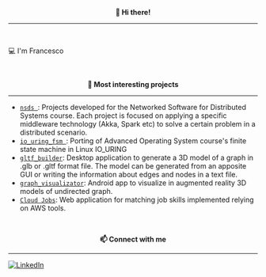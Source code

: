 <p align="center" style="font-weight:bold"> 👋 <b>Hi there!</b> <p>

---
<br />
  
💻 I'm Francesco
  
<br />
<p align="center" style="font-weight:bold"> 🔨 <b> Most interesting projects </b> <p>

---
* [`nsds `](https://github.com/francescoaristei/nsds): Projects developed for the Networked Software for Distributed Systems course. Each project is focused on applying a specific middleware technology (Akka, Spark etc) to solve a certain problem in a distributed scenario.
* [`io_uring_fsm `](https://github.com/francescoaristei/io_uring_fsm): Porting of Advanced Operating System course's finite state machine in Linux IO_URING
* [`gltf_builder`](https://github.com/francescoaristei/gltf_builder): Desktop application to generate a 3D model of a graph in .glb or .gltf format file. The model can be generated from an apposite GUI or writing the information about edges and nodes in a text file.
* [`graph_visualizator`](https://github.com/francescoaristei/graph_visualizator): Android app to visualize in augmented reality 3D models of undirected graph.
* [`Cloud Jobs`](https://github.com/francescoaristei/Cloud-Jobs): Web application for matching job skills implemented relying on AWS tools.
  
  
<br />
<p align="center" style="font-weight:bold"> 📫 <b>Connect with me</b> <p>

---

[![LinkedIn](https://img.shields.io/badge/linkedin-%230077B5.svg?style=for-the-badge&logo=linkedin&logoColor=white)](https://www.linkedin.com/in/francesco-aristei-553828208/)

